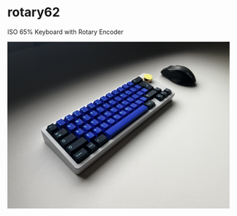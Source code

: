 # rotary62
ISO 65% Keyboard with Rotary Encoder

![](https://github.com/dan-page/rotary62/blob/main/rotary62_Case/IMG_4231.jpeg)

